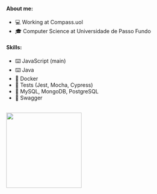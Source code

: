 #### About me:
- 💻 Working at Compass.uol
- 🎓 Computer Science at Universidade de Passo Fundo

#### Skills:
- ⌨️ JavaScript (main)
- ⌨️ Java
- 🧮 Docker
- 🧫 Tests (Jest, Mocha, Cypress)
- 🏮 MySQL, MongoDB, PostgreSQL
- 📄 Swagger
<br>

<div>
<a href="https://github.com/leonardocrestani">
<img height="200em" src="https://github-readme-stats.vercel.app/api/top-langs/?username=leonardocrestani&layout=compact&langs_count=7&theme=dracula"/>
</div>
  
<!--
**leonardocrestani/leonardocrestani** is a ✨ _special_ ✨ repository because its `README.md` (this file) appears on your GitHub profile.

Here are some ideas to get you started:

- 🔭 I’m currently working on ...
- 🌱 I’m currently learning ...
- 👯 I’m looking to collaborate on ...
- 🤔 I’m looking for help with ...
- 💬 Ask me about ...
- 📫 How to reach me: ...
- 😄 Pronouns: ...
- ⚡ Fun fact: ...
-->
